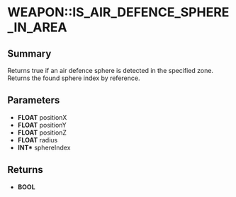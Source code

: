 # WEAPON::IS_AIR_DEFENCE_SPHERE_IN_AREA

## Summary
Returns true if an air defence sphere is detected in the specified zone. Returns the found sphere index by reference.

## Parameters
* **FLOAT** positionX
* **FLOAT** positionY
* **FLOAT** positionZ
* **FLOAT** radius
* **INT\*** sphereIndex

## Returns
* **BOOL**